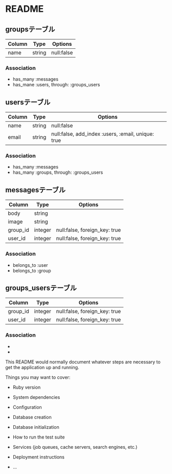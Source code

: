 # README

## groupsテーブル
|Column|Type|Options|
|------|----|-------|
|name|string|null:false|
### Association
- has_many :messages
- has_mane :users, through: :groups_users

## usersテーブル
|Column|Type|Options|
|------|----|-------|
|name|string|null:false|
|email|string|null:false, add_index :users, :email, unique: true|
### Association
- has_many :messages
- has_many :groups, through: :groups_users

## messagesテーブル
|Column|Type|Options|
|------|----|-------|
|body|string||
|image|string||
|group_id|integer|null:false, foreign_key: true|
|user_id|integer|null:false, foreign_key: true|
### Association
- belongs_to :user
- belongs_to :group

## groups_usersテーブル
|Column|Type|Options|
|------|----|-------|
|group_id|integer|null:false, foreign_key: true|
|user_id|integer|null:false, foreign_key: true|
### Association
-
-

This README would normally document whatever steps are necessary to get the
application up and running.

Things you may want to cover:

* Ruby version

* System dependencies

* Configuration

* Database creation

* Database initialization

* How to run the test suite

* Services (job queues, cache servers, search engines, etc.)

* Deployment instructions

* ...
